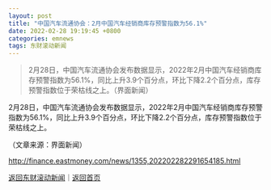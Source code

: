 ```yaml
---
layout: post
title: "中国汽车流通协会：2月中国汽车经销商库存预警指数为56.1%"
date: 2022-02-28 19:19:45 +0800
categories: emnews
tags: 东财滚动新闻
---
```

> 2月28日，中国汽车流通协会发布数据显示，2022年2月中国汽车经销商库存预警指数为56.1%，同比上升3.9个百分点，环比下降2.2个百分点，库存预警指数位于荣枯线之上。（界面新闻）

<p>2月28日，中国汽车流通协会发布数据显示，2022年2月中国汽车经销商库存预警指数为56.1%，同比上升3.9个百分点，环比下降2.2个百分点，库存预警指数位于荣枯线之上。</p><p class="em_media">（文章来源：界面新闻）</p>

<http://finance.eastmoney.com/news/1355,202202282291654185.html>

[返回东财滚动新闻](//finews.withounder.com/emnews/)｜[返回首页](//finews.withounder.com/)